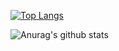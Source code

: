 [![Top Langs](https://github-readme-stats.vercel.app/api/top-langs/?username=anuraghazra&layout=compact)](https://github.com/anuraghazra/github-readme-stats)

![Anurag's github stats](https://github-readme-stats.vercel.app/api?username=xiaoxigua-1&show_icons=true&theme=radical)
